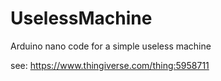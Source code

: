# UselessMachine
Arduino nano code for a simple useless machine

see: https://www.thingiverse.com/thing:5958711
